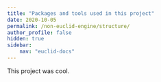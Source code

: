 ```yaml
---
title: "Packages and tools used in this project"
date: 2020-10-05
permalink: /non-euclid-engine/structure/
author_profile: false
hidden: true
sidebar:
    nav: "euclid-docs"
---
```


This project was cool.
